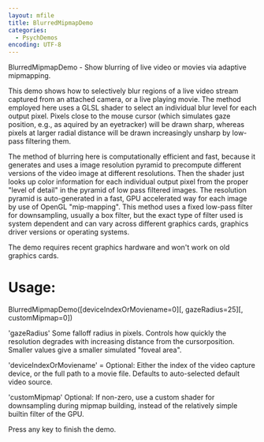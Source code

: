 ```yaml
---
layout: mfile
title: BlurredMipmapDemo
categories:
  - PsychDemos
encoding: UTF-8
---
```


BlurredMipmapDemo - Show blurring of live video or movies via adaptive mipmapping.

This demo shows how to selectively blur regions of a live video stream
captured from an attached camera, or a live playing movie. The method
employed here uses a GLSL shader to select an individual blur level for
each output pixel. Pixels close to the mouse cursor (which simulates gaze
position, e.g., as aquired by an eyetracker) will be drawn sharp, whereas
pixels at larger radial distance will be drawn increasingly unsharp by
low-pass filtering them.

The method of blurring here is computationally efficient and fast,
because it generates and uses a image resolution pyramid to precompute
different versions of the video image at different resolutions. Then the
shader just looks up color information for each individual output pixel
from the proper "level of detail" in the pyramid of low pass filtered
images. The resolution pyramid is auto-generated in a fast, GPU
accelerated way for each image by use of OpenGL "mip-mapping". This
method uses a fixed low-pass filter for downsampling, usually a box
filter, but the exact type of filter used is system dependent and can
vary across different graphics cards, graphics driver versions or
operating systems.

The demo requires recent graphics hardware and won't work on old graphics
cards.

# Usage:

BlurredMipmapDemo([deviceIndexOrMoviename=0][, gazeRadius=25][, customMipmap=0])

'gazeRadius' Some falloff radius in pixels. Controls how quickly the
resolution degrades with increasing distance from the cursorposition.
Smaller values give a smaller simulated "foveal area".

'deviceIndexOrMoviename' = Optional: Either the index of the video
capture device, or the full path to a movie file. Defaults to
auto-selected default video source.

'customMipmap' Optional: If non-zero, use a custom shader for
downsampling during mipmap building, instead of the relatively simple
builtin filter of the GPU.

Press any key to finish the demo.
